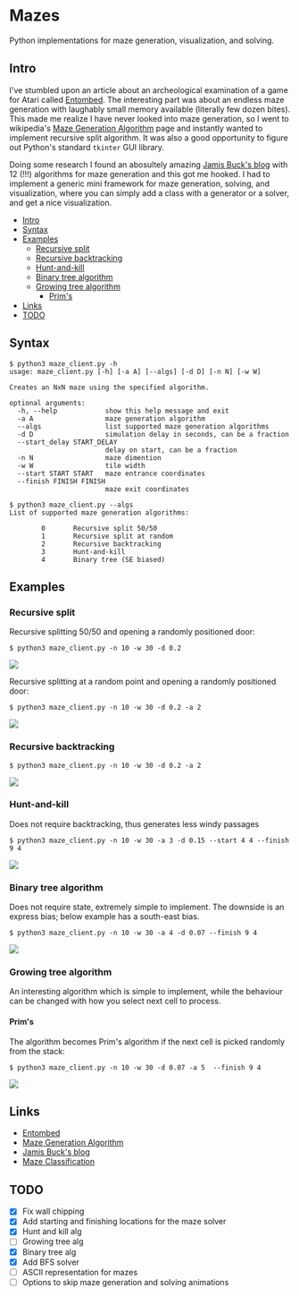 <!-- omit in toc -->
# Mazes

Python implementations for maze generation, visualization, and solving.

## Intro

I've stumbled upon an article about an archeological examination of a game for Atari called [Entombed](https://en.wikipedia.org/wiki/Entombed_(Atari_2600)). The interesting part was about an endless maze generation with laughably small memory available (literally few dozen bites). This made me realize I have never looked into maze generation, so I went to wikipedia's [Maze Generation Algorithm](https://en.wikipedia.org/wiki/Maze_generation_algorithm) page and instantly wanted to implement recursive split algorithm. It was also a good opportunity to figure out Python's standard `tkinter` GUI library.

Doing some research I found an abosultely amazing [Jamis Buck's blog](http://weblog.jamisbuck.org/under-the-hood/) with 12 (!!!) algorithms for maze generation and this got me hooked. I had to implement a generic mini framework for maze generation, solving, and visualization, where you can simply add a class with a generator or a solver, and get a nice visualization.

- [Intro](#intro)
- [Syntax](#syntax)
- [Examples](#examples)
  - [Recursive split](#recursive-split)
  - [Recursive backtracking](#recursive-backtracking)
  - [Hunt-and-kill](#hunt-and-kill)
  - [Binary tree algorithm](#binary-tree-algorithm)
  - [Growing tree algorithm](#growing-tree-algorithm)
    - [Prim's](#prims)
- [Links](#links)
- [TODO](#todo)

## Syntax

```
$ python3 maze_client.py -h
usage: maze_client.py [-h] [-a A] [--algs] [-d D] [-n N] [-w W]

Creates an NxN maze using the specified algorithm.

optional arguments:
  -h, --help            show this help message and exit
  -a A                  maze generation algorithm
  --algs                list supported maze generation algorithms
  -d D                  simulation delay in seconds, can be a fraction
  --start_delay START_DELAY
                        delay on start, can be a fraction
  -n N                  maze dimention
  -w W                  tile width
  --start START START   maze entrance coordinates
  --finish FINISH FINISH
                        maze exit coordinates

$ python3 maze_client.py --algs
List of supported maze generation algorithms:

        0       Recursive split 50/50
        1       Recursive split at random
        2       Recursive backtracking
        3       Hunt-and-kill
        4       Binary tree (SE biased)
```

## Examples

### Recursive split

Recursive splitting 50/50 and opening a randomly positioned door:

`$ python3 maze_client.py -n 10 -w 30 -d 0.2`

![](images/maze-split-halves.gif)

Recursive splitting at a random point and opening a randomly positioned door:

`$ python3 maze_client.py -n 10 -w 30 -d 0.2 -a 2`

![](images/maze-split-random.gif)

### Recursive backtracking

`$ python3 maze_client.py -n 10 -w 30 -d 0.2 -a 2`

![](images/maze-recursive-bt.gif)

### Hunt-and-kill

Does not require backtracking, thus generates less windy passages

`$ python3 maze_client.py -n 10 -w 30 -a 3 -d 0.15 --start 4 4 --finish 9 4`

![](images/maze-hunt-and-kill.gif)

### Binary tree algorithm

Does not require state, extremely simple to implement. The downside is an express bias; below example has a south-east bias.

`$ python3 maze_client.py -n 10 -w 30 -a 4 -d 0.07 --finish 9 4`

![](images/maze-bt-se.gif)

### Growing tree algorithm

An interesting algorithm which is simple to implement, while the behaviour can be changed with how you select next cell to process.

#### Prim's 

The algorithm becomes Prim's algorithm if the next cell is picked randomly from the stack:

`$ python3 maze_client.py -n 10 -w 30 -d 0.07 -a 5  --finish 9 4`

![](images/maze-gt-prim.gif)

## Links

* [Entombed](https://en.wikipedia.org/wiki/Entombed_(Atari_2600))
* [Maze Generation Algorithm](https://en.wikipedia.org/wiki/Maze_generation_algorithm)
* [Jamis Buck's blog](http://weblog.jamisbuck.org/under-the-hood/)
* [Maze Classification](http://www.astrolog.org/labyrnth/algrithm.htm)

## TODO

- [x] Fix wall chipping
- [x] Add starting and finishing locations for the maze solver
- [x] Hunt and kill alg
- [ ] Growing tree alg
- [x] Binary tree alg
- [x] Add BFS solver
- [ ] ASCII representation for mazes
- [ ] Options to skip maze generation and solving animations